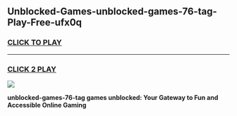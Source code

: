 
## Unblocked-Games-unblocked-games-76-tag-Play-Free-ufx0q
<h3>
<a href="https://premium76.site?title=unblocked-games-76-tag&ref=10A">CLICK TO PLAY</a></h3>
<hr>

<h3>
<a href="https://premium76.site?title=unblocked-games-76-tag&ref=10A">CLICK 2 PLAY</a>
  
</h3>

<a href="https://premium76.site?title=unblocked-games-76-tag&ref=10A"><img src="https://clearcache.store/games.png"></a>


**unblocked-games-76-tag games unblocked: Your Gateway to Fun and Accessible Online Gaming**
